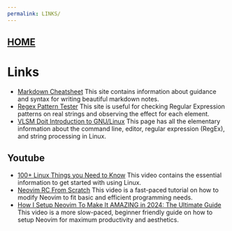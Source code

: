 ```yaml
---
permalink: LINKS/
---
```


## [HOME](../)

# Links

* [Markdown Cheatsheet](https://github.com/lifeparticle/Markdown-Cheatsheet)
  This site contains information about guidance and syntax for writing beautiful markdown notes.
* [Regex Pattern Tester](https://regexr.com/)
  This site is useful for checking Regular Expression patterns on real strings and observing the effect for each element.
* [VLSM Doit Introduction to GNU/Linux](https://doit.vlsm.org/038.html)
  This page has all the elementary information about the command line, editor, regular expression (RegEx), and string processing in Linux.

## Youtube
* [100+ Linux Things you Need to Know](https://youtu.be/LKCVKw9CzFo?si=kh_yYsj057LV4vv0)
  This video contains the essential information to get started with using Linux.
* [Neovim RC From Scratch](https://youtu.be/w7i4amO_zaE?si=8SUhMyhojoPkyB2N)
  This video is a fast-paced tutorial on how to modify Neovim to fit basic and efficient programming needs.
* [How I Setup Neovim To Make It AMAZING in 2024: The Ultimate Guide](https://youtu.be/6pAG3BHurdM?si=s3TAqhzsRcc5L_3a)
  This video is a more slow-paced, beginner friendly guide on how to setup Neovim for maximum productivity and aesthetics.

